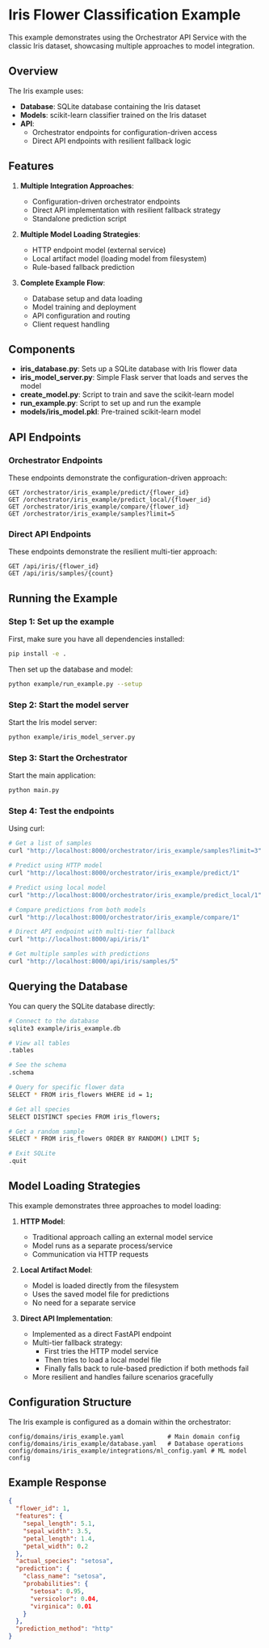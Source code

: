 # Iris Flower Classification Example

This example demonstrates using the Orchestrator API Service with the classic Iris dataset, showcasing multiple approaches to model integration.

## Overview

The Iris example uses:
- **Database**: SQLite database containing the Iris dataset
- **Models**: scikit-learn classifier trained on the Iris dataset
- **API**:
  - Orchestrator endpoints for configuration-driven access
  - Direct API endpoints with resilient fallback logic

## Features

1. **Multiple Integration Approaches**:
   - Configuration-driven orchestrator endpoints
   - Direct API implementation with resilient fallback strategy
   - Standalone prediction script

2. **Multiple Model Loading Strategies**:
   - HTTP endpoint model (external service)
   - Local artifact model (loading model from filesystem)
   - Rule-based fallback prediction

3. **Complete Example Flow**:
   - Database setup and data loading
   - Model training and deployment
   - API configuration and routing
   - Client request handling

## Components

- **iris_database.py**: Sets up a SQLite database with Iris flower data
- **iris_model_server.py**: Simple Flask server that loads and serves the model
- **create_model.py**: Script to train and save the scikit-learn model
- **run_example.py**: Script to set up and run the example
- **models/iris_model.pkl**: Pre-trained scikit-learn model

## API Endpoints

### Orchestrator Endpoints

These endpoints demonstrate the configuration-driven approach:

```
GET /orchestrator/iris_example/predict/{flower_id}
GET /orchestrator/iris_example/predict_local/{flower_id}
GET /orchestrator/iris_example/compare/{flower_id}
GET /orchestrator/iris_example/samples?limit=5
```

### Direct API Endpoints

These endpoints demonstrate the resilient multi-tier approach:

```
GET /api/iris/{flower_id}
GET /api/iris/samples/{count}
```

## Running the Example

### Step 1: Set up the example

First, make sure you have all dependencies installed:

```bash
pip install -e .
```

Then set up the database and model:

```bash
python example/run_example.py --setup
```

### Step 2: Start the model server

Start the Iris model server:

```bash
python example/iris_model_server.py
```

### Step 3: Start the Orchestrator

Start the main application:

```bash
python main.py
```

### Step 4: Test the endpoints

Using curl:

```bash
# Get a list of samples
curl "http://localhost:8000/orchestrator/iris_example/samples?limit=3"

# Predict using HTTP model
curl "http://localhost:8000/orchestrator/iris_example/predict/1"

# Predict using local model
curl "http://localhost:8000/orchestrator/iris_example/predict_local/1"

# Compare predictions from both models
curl "http://localhost:8000/orchestrator/iris_example/compare/1"

# Direct API endpoint with multi-tier fallback
curl "http://localhost:8000/api/iris/1"

# Get multiple samples with predictions
curl "http://localhost:8000/api/iris/samples/5"
```

## Querying the Database

You can query the SQLite database directly:

```bash
# Connect to the database
sqlite3 example/iris_example.db

# View all tables
.tables

# See the schema
.schema

# Query for specific flower data
SELECT * FROM iris_flowers WHERE id = 1;

# Get all species
SELECT DISTINCT species FROM iris_flowers;

# Get a random sample
SELECT * FROM iris_flowers ORDER BY RANDOM() LIMIT 5;

# Exit SQLite
.quit
```

## Model Loading Strategies

This example demonstrates three approaches to model loading:

1. **HTTP Model**:
   - Traditional approach calling an external model service
   - Model runs as a separate process/service
   - Communication via HTTP requests

2. **Local Artifact Model**:
   - Model is loaded directly from the filesystem
   - Uses the saved model file for predictions
   - No need for a separate service

3. **Direct API Implementation**:
   - Implemented as a direct FastAPI endpoint
   - Multi-tier fallback strategy:
     - First tries the HTTP model service
     - Then tries to load a local model file
     - Finally falls back to rule-based prediction if both methods fail
   - More resilient and handles failure scenarios gracefully

## Configuration Structure

The Iris example is configured as a domain within the orchestrator:

```
config/domains/iris_example.yaml            # Main domain config
config/domains/iris_example/database.yaml   # Database operations
config/domains/iris_example/integrations/ml_config.yaml # ML model config
```

## Example Response

```json
{
  "flower_id": 1,
  "features": {
    "sepal_length": 5.1,
    "sepal_width": 3.5,
    "petal_length": 1.4,
    "petal_width": 0.2
  },
  "actual_species": "setosa",
  "prediction": {
    "class_name": "setosa",
    "probabilities": {
      "setosa": 0.95,
      "versicolor": 0.04,
      "virginica": 0.01
    }
  },
  "prediction_method": "http"
}
```